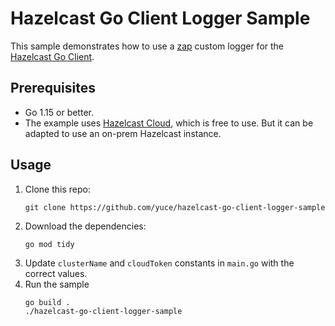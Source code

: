 # Hazelcast Go Client Logger Sample

This sample demonstrates how to use a [zap](https://github.com/uber-go/zap) custom logger for the [Hazelcast Go Client](https://github.com/hazelcast/hazelcast-go-client).

## Prerequisites

* Go 1.15 or better.
* The example uses [Hazelcast Cloud](https://cloud.hazelcast.com/), which is free to use. But it can be adapted to use an on-prem Hazelcast instance. 

## Usage

1. Clone this repo:
   ```
   git clone https://github.com/yuce/hazelcast-go-client-logger-sample
   ```
2. Download the dependencies:
   ```
   go mod tidy
   ```
3. Update `clusterName` and `cloudToken` constants in `main.go` with the correct values.
4. Run the sample
   ```
   go build .
   ./hazelcast-go-client-logger-sample
   ``` 
   